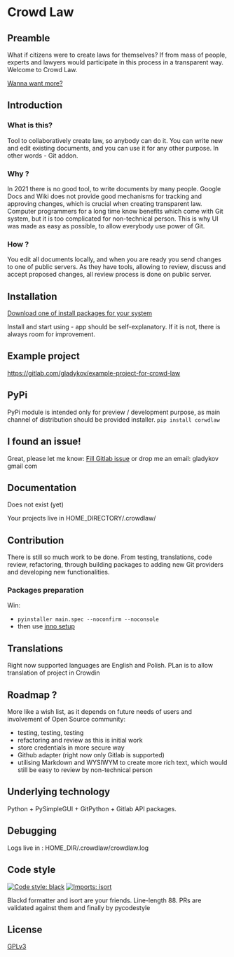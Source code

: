 # Crowd Law

## Preamble

What if citizens were to create laws for themselves? If from mass of people, experts and lawyers would participate in this process in a transparent way. Welcome to Crowd Law. 

[Wanna want more?](https://old.reddit.com/r/crowdlaw/wiki/index)


## Introduction

### What is this?

Tool to collaboratively create law, so anybody can do it. You can write new and edit existing documents, and you can use it for any other purpose. In other words - Git addon.

### Why ?

In 2021 there is no good tool, to write documents by many people. Google Docs and Wiki does not provide good mechanisms for tracking and approving changes, which is crucial when creating transparent law.
Computer programmers for a long time know benefits which come with Git system, but it is too complicated for non-technical person. This is why UI was made as easy as possible, to allow everybody use power of Git.

### How ?

You edit all documents locally, and when you are ready you send changes to one of public servers. As they have tools, allowing to review, discuss and accept proposed changes, all review process is done on public server.

## Installation

[Download one of install packages for your system](https://github.com/gladykov/crowdlaw/releases)

Install and start using - app should be self-explanatory. If it is not, there is always room for improvement.

## Example project

https://gitlab.com/gladykov/example-project-for-crowd-law

## PyPi

PyPi module is intended only for preview / development purpose, as main channel of distribution should be provided installer.
`pip install corwdlaw`

## I found an issue!

Great, please let me know:
[Fill Gitlab issue](https://gitlab.com/gladykov/crowdlaw/-/issues/new)
or drop me an email: gladykov gmail com

## Documentation

Does not exist (yet)

Your projects live in HOME_DIRECTORY/.crowdlaw/

## Contribution

There is still so much work to be done. From testing, translations, code review, refactoring, through building packages to adding new Git providers and developing new functionalities.

### Packages preparation
Win:
- `pyinstaller main.spec --noconfirm --noconsole`
- then use [inno setup](https://jrsoftware.org/isinfo.php)

## Translations

Right now supported languages are English and Polish. PLan is to allow translation of project in Crowdin

## Roadmap ?

More like a wish list, as it depends on future needs of users and involvement of Open Source community:
- testing, testing, testing
- refactoring and review as this is initial work
- store credentials in more secure way
- Github adapter (right now only Gitlab is supported)
- utilising Markdown and WYSIWYM to create more rich text, which would still be easy to review by non-technical person

## Underlying technology

Python + PySimpleGUI + GitPython + Gitlab API packages.

## Debugging

Logs live in : HOME_DIR/.crowdlaw/crowdlaw.log

## Code style

[![Code style: black](https://img.shields.io/badge/code%20style-black-000000.svg)](https://github.com/psf/black)
[![Imports: isort](https://img.shields.io/badge/%20imports-isort-%231674b1?style=flat&labelColor=ef8336)](https://pycqa.github.io/isort/)

Blackd formatter and isort are your friends. Line-length 88. PRs are validated against them and finally by pycodestyle

## License

[GPLv3](https://www.gnu.org/licenses/gpl-3.0.en.html)
